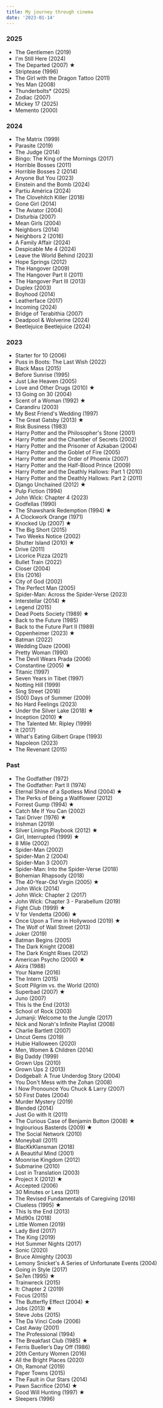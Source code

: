 ```yaml
---
title: My journey through cinema
date: '2023-01-14'
---
```


### 2025

- The Gentlemen (2019)
- I'm Still Here (2024)
- The Departed (2007) ★
- Striptease (1996)
- The Girl with the Dragon Tattoo (2011)
- Yes Man (2008)
- Thunderbolts* (2025)
- Zodiac (2007)
- Mickey 17 (2025)
- Memento (2000)

### 2024

- The Matrix (1999)
- Parasite (2019)
- The Judge (2014)
- Bingo: The King of the Mornings (2017)
- Horrible Bosses (2011)
- Horrible Bosses 2 (2014)
- Anyone But You (2023)
- Einstein and the Bomb (2024)
- Partiu América (2024)
- The Clovehitch Killer (2018)
- Gone Girl (2014)
- The Aviator (2004)
- Disturbia (2007)
- Mean Girls (2004)
- Neighbors (2014)
- Neighbors 2 (2016)
- A Family Affair (2024)
- Despicable Me 4 (2024)
- Leave the World Behind (2023)
- Hope Springs (2012)
- The Hangover (2009)
- The Hangover Part II (2011)
- The Hangover Part III (2013)
- Duplex (2003)
- Boyhood (2014)
- Leatherface (2017)
- Incoming (2024)
- Bridge of Terabithia (2007)
- Deadpool & Wolverine (2024)
- Beetlejuice Beetlejuice (2024)

### 2023

- Starter for 10 (2006)
- Puss in Boots: The Last Wish (2022)
- Black Mass (2015)
- Before Sunrise (1995)
- Just Like Heaven (2005)
- Love and Other Drugs (2010) ★
- 13 Going on 30 (2004)
- Scent of a Woman (1992) ★
- Carandiru (2003)
- My Best Friend's Wedding (1997)
- The Great Gatsby (2013) ★
- Risk Business (1983)
- Harry Potter and the Philosopher's Stone (2001)
- Harry Potter and the Chamber of Secrets (2002)
- Harry Potter and the Prisoner of Azkaban (2004)
- Harry Potter and the Goblet of Fire (2005)
- Harry Potter and the Order of Phoenix (2007)
- Harry Potter and the Half-Blood Prince (2009)
- Harry Potter and the Deathly Hallows: Part 1 (2010)
- Harry Potter and the Deathly Hallows: Part 2 (2011)
- Django Unchained (2012) ★
- Pulp Fiction (1994)
- John Wick: Chapter 4 (2023)
- Godfellas (1990)
- The Shawshank Redemption (1994) ★
- A Clockwork Orange (1971)
- Knocked Up (2007) ★
- The Big Short (2015)
- Two Weeks Notice (2002)
- Shutter Island (2010) ★
- Drive (2011)
- Licorice Pizza (2021)
- Bullet Train (2022)
- Closer (2004)
- Elis (2016)
- City of God (2002)
- The Perfect Man (2005)
- Spider-Man: Across the Spider-Verse (2023)
- Interstellar (2014) ★
- Legend (2015)
- Dead Poets Society (1989) ★
- Back to the Future (1985)
- Back to the Future Part II (1989)
- Oppenheimer (2023) ★
- Batman (2022)
- Wedding Daze (2006)
- Pretty Woman (1990)
- The Devil Wears Prada (2006)
- Constantine (2005) ★
- Titanic (1997)
- Seven Years in Tibet (1997)
- Notting Hill (1999)
- Sing Street (2016)
- (500) Days of Summer (2009)
- No Hard Feelings (2023)
- Under the Silver Lake (2018) ★
- Inception (2010) ★
- The Talented Mr. Ripley (1999)
- It (2017)
- What's Eating Gilbert Grape (1993)
- Napoleon (2023)
- The Revenant (2015)

### Past

- The Godfather (1972)
- The Godfather: Part II (1974)
- Eternal Shine of a Spotless Mind (2004) ★
- The Perks of Being a Wallflower (2012)
- Forrest Gump (1994) ★
- Catch Me If You Can (2002)
- Taxi Driver (1976) ★
- Irishman (2019)
- Silver Linings Playbook (2012) ★
- Girl, Interrupted (1999) ★
- 8 Mile (2002)
- Spider-Man (2002)
- Spider-Man 2 (2004)
- Spider-Man 3 (2007)
- Spider-Man: Into the Spider-Verse (2018)
- Bohemian Rhapsody (2018)
- The 40-Year-Old Virgin (2005) ★
- John Wick (2014)
- John Wick: Chapter 2 (2017)
- John Wick: Chapter 3 - Parabellum (2019)
- Fight Club (1999) ★
- V for Vendetta (2006) ★
- Once Upon a Time in Hollywood (2019) ★
- The Wolf of Wall Street (2013)
- Joker (2019)
- Batman Begins (2005)
- The Dark Knight (2008)
- The Dark Knight Rises (2012)
- American Psycho (2000) ★
- Akira (1988)
- Your Name (2016)
- The Intern (2015)
- Scott Pilgrim vs. the World (2010)
- Superbad (2007) ★
- Juno (2007)
- This Is the End (2013)
- School of Rock (2003)
- Jumanji: Welcome to the Jungle (2017)
- Nick and Norah's Infinite Playlist (2008)
- Charlie Bartlett (2007)
- Uncut Gems (2019)
- Hubie Halloween (2020)
- Men, Women & Children (2014)
- Big Daddy (1999)
- Grown Ups (2010)
- Grown Ups 2 (2013)
- Dodgeball: A True Underdog Story (2004)
- You Don't Mess with the Zohan (2008)
- I Now Pronounce You Chuck & Larry (2007)
- 50 First Dates (2004)
- Murder Mystery (2019)
- Blended (2014)
- Just Go with It (2011)
- The Curious Case of Benjamin Button (2008) ★
- Inglourious Basterds (2009) ★
- The Social Network (2010)
- Moneyball (2011)
- BlacKkKlansman (2018)
- A Beautiful Mind (2001)
- Moonrise Kingdom (2012)
- Submarine (2010)
- Lost in Translation (2003)
- Project X (2012) ★
- Accepted (2006)
- 30 Minutes or Less (2011)
- The Revised Fundamentals of Caregiving (2016)
- Clueless (1995) ★
- This Is the End (2013)
- Mid90s (2018)
- Little Women (2019)
- Lady Bird (2017)
- The King (2019)
- Hot Summer Nights (2017)
- Sonic (2020)
- Bruce Almighty (2003)
- Lemony Snicket's A Series of Unfortunate Events (2004)
- Going in Style (2017)
- Se7en (1995) ★
- Trainwreck (2015)
- It: Chapter 2 (2019)
- Focus (2015)
- The Butterfly Effect (2004) ★
- Jobs (2013) ★
- Steve Jobs (2015)
- The Da Vinci Code (2006)
- Cast Away (2001)
- The Professional (1994)
- The Breakfast Club (1985) ★
- Ferris Bueller’s Day Off (1986)
- 20th Century Women (2016)
- All the Bright Places (2020)
- Oh, Ramona! (2019)
- Paper Towns (2015)
- The Fault in Our Stars (2014)
- Pawn Sacrifice (2014) ★
- Good Will Hunting (1997) ★
- Sleepers (1996)
